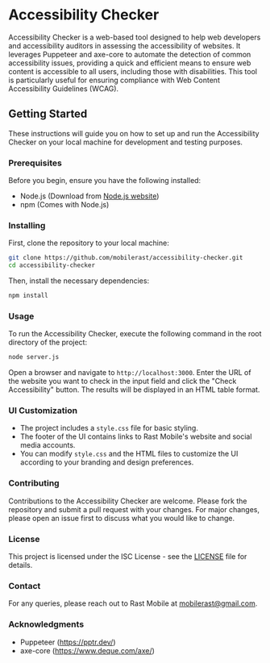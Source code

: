 
# Accessibility Checker

Accessibility Checker is a web-based tool designed to help web developers and accessibility auditors in assessing the accessibility of websites. It leverages Puppeteer and axe-core to automate the detection of common accessibility issues, providing a quick and efficient means to ensure web content is accessible to all users, including those with disabilities. This tool is particularly useful for ensuring compliance with Web Content Accessibility Guidelines (WCAG).

## Getting Started

These instructions will guide you on how to set up and run the Accessibility Checker on your local machine for development and testing purposes.

### Prerequisites

Before you begin, ensure you have the following installed:
- Node.js (Download from [Node.js website](https://nodejs.org/))
- npm (Comes with Node.js)

### Installing

First, clone the repository to your local machine:

```bash
git clone https://github.com/mobilerast/accessibility-checker.git
cd accessibility-checker
```

Then, install the necessary dependencies:

```bash
npm install
```

### Usage

To run the Accessibility Checker, execute the following command in the root directory of the project:

```bash
node server.js
```

Open a browser and navigate to `http://localhost:3000`. Enter the URL of the website you want to check in the input field and click the "Check Accessibility" button. The results will be displayed in an HTML table format.

### UI Customization

- The project includes a `style.css` file for basic styling.
- The footer of the UI contains links to Rast Mobile's website and social media accounts.
- You can modify `style.css` and the HTML files to customize the UI according to your branding and design preferences.

### Contributing

Contributions to the Accessibility Checker are welcome. Please fork the repository and submit a pull request with your changes. For major changes, please open an issue first to discuss what you would like to change.

### License

This project is licensed under the ISC License - see the [LICENSE](LICENSE) file for details.

### Contact

For any queries, please reach out to Rast Mobile at mobilerast@gmail.com.

### Acknowledgments

- Puppeteer (https://pptr.dev/)
- axe-core (https://www.deque.com/axe/)
